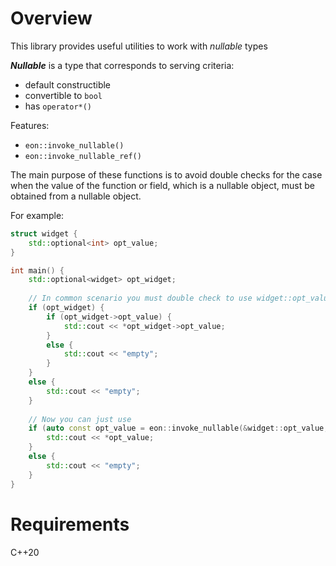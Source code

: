 # Overview

This library provides useful utilities to work with _nullable_ types

**_Nullable_** is a type that corresponds to serving criteria:
* default constructible
* convertible to `bool`
* has `operator*()`

Features:
* `eon::invoke_nullable()`
* `eon::invoke_nullable_ref()`

The main purpose of these functions is to avoid double checks for the case 
when the value of the function or field, which is a nullable object, 
must be obtained from a nullable object.

For example:

```c++
struct widget {
    std::optional<int> opt_value;
}

int main() {
    std::optional<widget> opt_widget;
    
    // In common scenario you must double check to use widget::opt_value
    if (opt_widget) {
        if (opt_widget->opt_value) {
            std::cout << *opt_widget->opt_value;
        }
        else {
            std::cout << "empty";
        }
    }
    else {
        std::cout << "empty";
    }
    
    // Now you can just use
    if (auto const opt_value = eon::invoke_nullable(&widget::opt_value, opt_widget)) {
        std::cout << *opt_value;
    } 
    else {
        std::cout << "empty";
    }
}
```

# Requirements

C++20